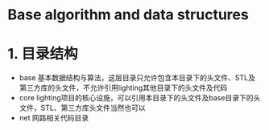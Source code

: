Base algorithm and data structures
==================================

# 1. 目录结构

* base 基本数据结构与算法，这层目录只允许包含本目录下的头文件、STL及第三方库的头文件，不允许引用lighting其他目录下的头文件及代码
* core lighting项目的核心设施，可以引用本目录下的头文件及base目录下的头文件，STL、第三方库头文件当然也可以
* net 网路相关代码目录

